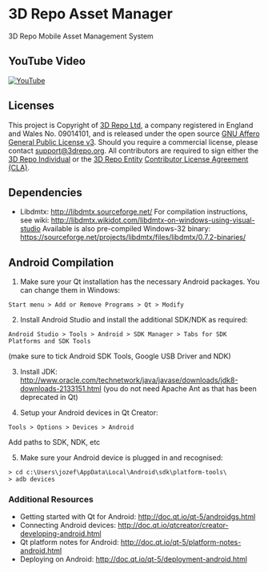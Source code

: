 # 3D Repo Asset Manager
3D Repo Mobile Asset Management System

## YouTube Video

[![YouTube](https://img.youtube.com/vi/Kc24mj9f2gY/0.jpg)](https://www.youtube.com/watch?v=Kc24mj9f2gY)

## Licenses
This project is Copyright of [3D Repo Ltd](http://3drepo.org), a company registered in England and Wales No. 09014101, and is released under the open source [GNU Affero General Public License v3](http://www.gnu.org/licenses/agpl-3.0.en.html). Should you require a commercial license, please contact [support@3drepo.org](mailto:support@3drepo.org). All contributors are required to sign either the [3D Repo Individual](https://gist.github.com/jozefdobos/e177af804c9bcd217b73) or the [3D Repo Entity](https://gist.github.com/jozefdobos/c7c4c1c18cfb211c45d2) [Contributor License Agreement (CLA)](https://en.wikipedia.org/wiki/Contributor_License_Agreement).

## Dependencies

* Libdmtx: http://libdmtx.sourceforge.net/
For compilation instructions, see wiki: http://libdmtx.wikidot.com/libdmtx-on-windows-using-visual-studio
Available is also pre-compiled Windows-32 binary: https://sourceforge.net/projects/libdmtx/files/libdmtx/0.7.2-binaries/

## Android Compilation

1) Make sure your Qt installation has the necessary Android packages. You can change them in Windows:
```
Start menu > Add or Remove Programs > Qt > Modify 
```

2) Install Android Studio and install the additional SDK/NDK as required:
```
Android Studio > Tools > Android > SDK Manager > Tabs for SDK Platforms and SDK Tools
```
(make sure to tick Android SDK Tools, Google USB Driver and NDK)

3) Install JDK: http://www.oracle.com/technetwork/java/javase/downloads/jdk8-downloads-2133151.html
(you do not need Apache Ant as that has been deprecated in Qt)

4) Setup your Android devices in Qt Creator:
```
Tools > Options > Devices > Android
```
Add paths to SDK, NDK, etc

5) Make sure your Android device is plugged in and recognised:
```
> cd c:\Users\jozef\AppData\Local\Android\sdk\platform-tools\
> adb devices
```

### Additional Resources
* Getting started with Qt for Android: http://doc.qt.io/qt-5/androidgs.html
* Connecting Android devices: http://doc.qt.io/qtcreator/creator-developing-android.html
* Qt platform notes for Android: http://doc.qt.io/qt-5/platform-notes-android.html
* Deploying on Android: http://doc.qt.io/qt-5/deployment-android.html

